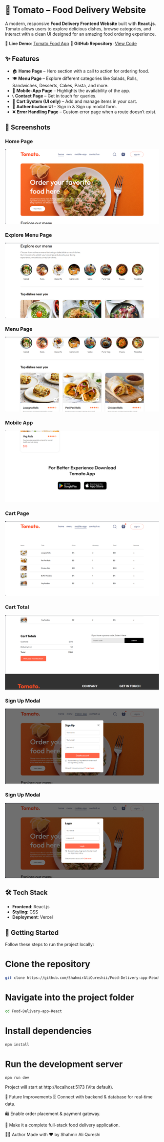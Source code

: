 # 🍅 Tomato – Food Delivery Website

A modern, responsive **Food Delivery Frontend Website** built with **React.js**.  
Tomato allows users to explore delicious dishes, browse categories, and interact with a clean UI designed for an amazing food ordering experience.

🔗 **Live Demo**: [Tomato Food App](https://tomato-app-food.vercel.app)
📂 **GitHub Repository**: [View Code](https://github.com/ShahmirAliQureshii/Food-Delivery-app-React)

## ✨ Features

- 🏠 **Home Page** – Hero section with a call to action for ordering food.
- 🍽️ **Menu Page** – Explore different categories like Salads, Rolls, Sandwiches, Desserts, Cakes, Pasta, and more.
- 📱 **Mobile-App Page** – Highlights the availability of the app.
- 📞 **Contact Page** – Get in touch for queries.
- 🛒 **Cart System (UI only)** – Add and manage items in your cart.
- 🔑 **Authentication UI** – Sign in & Sign up modal form.
- ❌ **Error Handling Page** – Custom error page when a route doesn’t exist.

## 📸 Screenshots

### Home Page

![Home Page](./public/home.png)

### Explore Menu Page

![Explore Menu Page](./public/Exploremenu.png)

### Menu Page

![Menu Up](./public/menu.png)

### Mobile App

![Mobile App](./public/app.png)

### Cart Page

![Cart](./public/cart.png)

### Cart Total

![Cart Total](./public/cartTotal.png)

### Sign Up Modal

![Sign Up](./public/signUp.png)

### Sign Up Modal

![Login](./public/Login.png)

## 🛠️ Tech Stack

- **Frontend**: React.js
- **Styling**: CSS
- **Deployment**: Vercel

## 🚀 Getting Started

Follow these steps to run the project locally:

# Clone the repository

```bash
git clone https://github.com/ShahmirAliQureshii/Food-Delivery-app-React.git
```

# Navigate into the project folder

```bash
cd Food-Delivery-app-React
```

# Install dependencies

```bash
npm install
```

# Run the development server

```bash
npm run dev
```

Project will start at http://localhost:5173 (Vite default).

📌 Future Improvements
🗄️ Connect with backend & database for real-time data.

🛍️ Enable order placement & payment gateway.

📱 Make it a complete full-stack food delivery application.

👨‍💻 Author
Made with ❤️ by Shahmir Ali Qureshi
